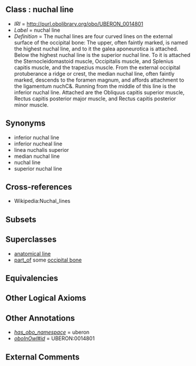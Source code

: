 
## Class : nuchal line

 * *IRI* = http://purl.obolibrary.org/obo/UBERON_0014801
 * *Label* = nuchal line
 * *Definition* = The nuchal lines are four curved lines on the external surface of the occipital bone: The upper, often faintly marked, is named the highest nuchal line, and to it the galea aponeurotica is attached. Below the highest nuchal line is the superior nuchal line. To it is attached the Sternocleidomastoid muscle, Occipitalis muscle, and Splenius capitis muscle, and the trapezius muscle. From the external occipital protuberance a ridge or crest, the median nuchal line, often faintly marked, descends to the foramen magnum, and affords attachment to the ligamentum nuchC&. Running from the middle of this line is the inferior nuchal line. Attached are the Obliquus capitis superior muscle, Rectus capitis posterior major muscle, and Rectus capitis posterior minor muscle.

## Synonyms

 * inferior nuchal line
 * inferior nucheal line
 * linea nuchalis superior
 * median nuchal line
 * nuchal line
 * superior nuchal line

## Cross-references

 * Wikipedia:Nuchal_lines

## Subsets


## Superclasses

 * [anatomical line](../../UBERON/00/UBERON_0006800.md)
 * [part_of](../../BFO/50/BFO_0000050.md) some [occipital bone](../../UBERON/76/UBERON_0001676.md)

## Equivalencies


## Other Logical Axioms


## Other Annotations

 * *[has_obo_namespace](../../ce/oboInOwl#hasOBONamespace.md)* = uberon
 * *[oboInOwl#id](../../id/oboInOwl#id.md)* = UBERON:0014801

## External Comments

